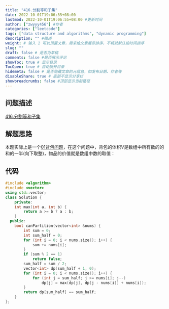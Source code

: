 ```yaml
---
title: "416.分割等和子集"
date: 2022-10-01T19:06:55+08:00
lastmod: 2022-10-01T19:06:55+08:00 #更新时间
author: ["zwyyy456"] #作者
categories: ["leetcode"]
tags: ["data structure and algorithms", "dynamic programming"]
description: "" #描述
weight: # 输入 1 可以顶置文章，用来给文章展示排序，不填就默认按时间排序
slug: ""
draft: false # 是否为草稿
comments: false #是否展示评论
showToc: true # 显示目录
TocOpen: true # 自动展开目录
hidemeta: false # 是否隐藏文章的元信息，如发布日期、作者等
disableShare: true # 底部不显示分享栏
showbreadcrumbs: false #顶部显示当前路径
---
```

## 问题描述
[416.分割等和子集](https://leetcode.cn/problems/partition-equal-subset-sum/)

## 解题思路
本题实际上是一个[01背包问题](https://zwyyy456.vercel.app/zh/posts/tech/01-pack-problem/)，在这个问题中，背包的体积$V$是数组中所有数的的和的一半(向下取整)，物品的价值就是数组中数的取值：

## 代码
```cpp
#include <algorithm>
#include <vector>
using std::vector;
class Solution {
    private:
    int max(int a, int b) {
        return a >= b ? a : b;
    }
  public:
    bool canPartition(vector<int> &nums) {
        int sum = 0;
        int sum_half = 0;
        for (int i = 0; i < nums.size(); i++) {
            sum += nums[i];
        }
        if (sum % 2 == 1)
            return false;
        sum_half = sum / 2;
        vector<int> dp(sum_half + 1, 0);
        for (int i = 0; i < nums.size(); i++) {
            for (int j = sum_half; j >= nums[i]; j--)
                dp[j] = max(dp[j], dp[j - nums[i]] + nums[i]);
        }
        return dp[sum_half] == sum_half;
    }
};
```

